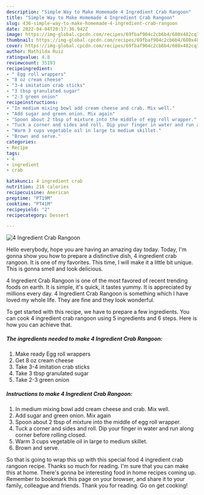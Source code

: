 ```yaml
---
description: "Simple Way to Make Homemade 4 Ingredient Crab Rangoon"
title: "Simple Way to Make Homemade 4 Ingredient Crab Rangoon"
slug: 436-simple-way-to-make-homemade-4-ingredient-crab-rangoon
date: 2022-04-04T20:17:36.942Z
image: https://img-global.cpcdn.com/recipes/69fbaf904c2cb6b4/680x482cq70/4-ingredient-crab-rangoon-recipe-main-photo.jpg
thumbnail: https://img-global.cpcdn.com/recipes/69fbaf904c2cb6b4/680x482cq70/4-ingredient-crab-rangoon-recipe-main-photo.jpg
cover: https://img-global.cpcdn.com/recipes/69fbaf904c2cb6b4/680x482cq70/4-ingredient-crab-rangoon-recipe-main-photo.jpg
author: Mathilda Ruiz
ratingvalue: 4.8
reviewcount: 35193
recipeingredient:
- " Egg roll wrappers"
- "8 oz cream cheese"
- "3-4 imitation crab sticks"
- "3 tbsp granulated sugar"
- "2-3 green onion"
recipeinstructions:
- "In medium mixing bowl add cream cheese and crab. Mix well."
- "Add sugar and green onion. Mix again"
- "Spoon about 2 tbsp of mixture into the middle of egg roll wrapper."
- "Tuck a corner and sides and roll. Dip your finger in water and run along corner before rolling closed."
- "Warm 3 cups vegetable oil in large to medium skillet."
- "Brown and serve."
categories:
- Recipe
tags:
- 4
- ingredient
- crab

katakunci: 4 ingredient crab 
nutrition: 216 calories
recipecuisine: American
preptime: "PT19M"
cooktime: "PT41M"
recipeyield: "2"
recipecategory: Dessert

---
```



![4 Ingredient Crab Rangoon](https://img-global.cpcdn.com/recipes/69fbaf904c2cb6b4/680x482cq70/4-ingredient-crab-rangoon-recipe-main-photo.jpg)

Hello everybody, hope you are having an amazing day today. Today, I'm gonna show you how to prepare a distinctive dish, 4 ingredient crab rangoon. It is one of my favorites. This time, I will make it a little bit unique. This is gonna smell and look delicious.

4 Ingredient Crab Rangoon is one of the most favored of recent trending foods on earth. It is simple, it's quick, it tastes yummy. It is appreciated by millions every day. 4 Ingredient Crab Rangoon is something which I have loved my whole life. They are fine and they look wonderful.




To get started with this recipe, we have to prepare a few ingredients. You can cook 4 ingredient crab rangoon using 5 ingredients and 6 steps. Here is how you can achieve that.

<!--inarticleads1-->

##### The ingredients needed to make 4 Ingredient Crab Rangoon:

1. Make ready  Egg roll wrappers
1. Get 8 oz cream cheese
1. Take 3-4 imitation crab sticks
1. Take 3 tbsp granulated sugar
1. Take 2-3 green onion




<!--inarticleads2-->

##### Instructions to make 4 Ingredient Crab Rangoon:

1. In medium mixing bowl add cream cheese and crab. Mix well.
1. Add sugar and green onion. Mix again
1. Spoon about 2 tbsp of mixture into the middle of egg roll wrapper.
1. Tuck a corner and sides and roll. Dip your finger in water and run along corner before rolling closed.
1. Warm 3 cups vegetable oil in large to medium skillet.
1. Brown and serve.




So that is going to wrap this up with this special food 4 ingredient crab rangoon recipe. Thanks so much for reading. I'm sure that you can make this at home. There's gonna be interesting food in home recipes coming up. Remember to bookmark this page on your browser, and share it to your family, colleague and friends. Thank you for reading. Go on get cooking!
